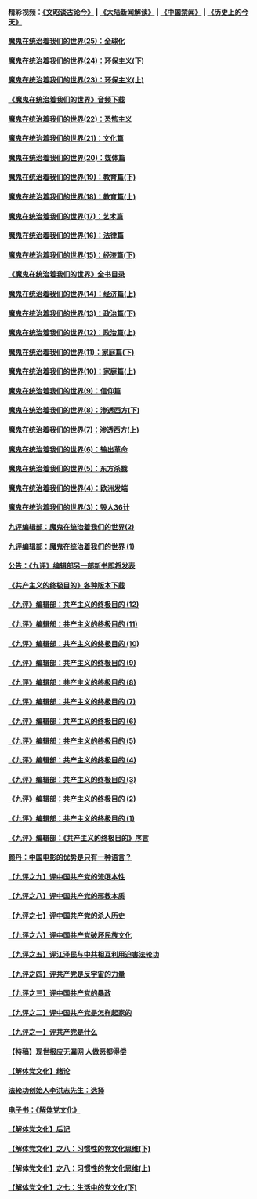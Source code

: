 #### 精彩视频：[《文昭谈古论今》](https://github.com/gfw-breaker/wenzhao/blob/master/README.md?t=11250331) | [《大陆新闻解读》](https://github.com/gfw-breaker/ntdtv-comedy/blob/master/README.md?t=11250331) | [《中国禁闻》](https://github.com/gfw-breaker/ntdtv-news/blob/master/README.md?t=11250331) | [《历史上的今天》](https://github.com/gfw-breaker/today-in-history/blob/master/README.md?t=11250331) 

#### [魔鬼在统治着我们的世界(25)：全球化](../pages/nsc422/n10788205.md?t=11250331) 

#### [魔鬼在统治着我们的世界(24)：环保主义(下)](../pages/nsc422/n10695307.md?t=11250331) 

#### [魔鬼在统治着我们的世界(23)：环保主义(上)](../pages/nsc422/n10688613.md?t=11250331) 

#### [《魔鬼在统治着我们的世界》音频下载](../pages/nsc422/n10635553.md?t=11250331) 

#### [魔鬼在统治着我们的世界(22)：恐怖主义](../pages/nsc422/n10614727.md?t=11250331) 

#### [魔鬼在统治着我们的世界(21)：文化篇](../pages/nsc422/n10597706.md?t=11250331) 

#### [魔鬼在统治着我们的世界(20)：媒体篇](../pages/nsc422/n10586579.md?t=11250331) 

#### [魔鬼在统治着我们的世界(19)：教育篇(下)](../pages/nsc422/n10564808.md?t=11250331) 

#### [魔鬼在统治着我们的世界(18)：教育篇(上)](../pages/nsc422/n10526970.md?t=11250331) 

#### [魔鬼在统治着我们的世界(17)：艺术篇](../pages/nsc422/n10499093.md?t=11250331) 

#### [魔鬼在统治着我们的世界(16)：法律篇](../pages/nsc422/n10485969.md?t=11250331) 

#### [魔鬼在统治着我们的世界(15)：经济篇(下)](../pages/nsc422/n10469975.md?t=11250331) 

#### [《魔鬼在统治着我们的世界》全书目录](../pages/nsc422/n10464261.md?t=11250331) 

#### [魔鬼在统治着我们的世界(14)：经济篇(上)](../pages/nsc422/n10457370.md?t=11250331) 

#### [魔鬼在统治着我们的世界(13)：政治篇(下)](../pages/nsc422/n10448270.md?t=11250331) 

#### [魔鬼在统治着我们的世界(12)：政治篇(上)](../pages/nsc422/n10444576.md?t=11250331) 

#### [魔鬼在统治着我们的世界(11)：家庭篇(下)](../pages/nsc422/n10440961.md?t=11250331) 

#### [魔鬼在统治着我们的世界(10)：家庭篇(上)](../pages/nsc422/n10435448.md?t=11250331) 

#### [魔鬼在统治着我们的世界(9)：信仰篇](../pages/nsc422/n10432159.md?t=11250331) 

#### [魔鬼在统治着我们的世界(8)：渗透西方(下)](../pages/nsc422/n10429603.md?t=11250331) 

#### [魔鬼在统治着我们的世界(7)：渗透西方(上)](../pages/nsc422/n10426013.md?t=11250331) 

#### [魔鬼在统治着我们的世界(6)：输出革命](../pages/nsc422/n10421536.md?t=11250331) 

#### [魔鬼在统治着我们的世界(5)：东方杀戮](../pages/nsc422/n10417707.md?t=11250331) 

#### [魔鬼在统治着我们的世界(4)：欧洲发端](../pages/nsc422/n10414890.md?t=11250331) 

#### [魔鬼在统治着我们的世界(3)：毁人36计](../pages/nsc422/n10411583.md?t=11250331) 

#### [九评编辑部：魔鬼在统治着我们的世界(2)](../pages/nsc422/n10410036.md?t=11250331) 

#### [九评编辑部：魔鬼在统治着我们的世界 (1)](../pages/nsc422/n10406825.md?t=11250331) 

#### [公告：《九评》编辑部另一部新书即将发表](../pages/nsc422/n10405104.md?t=11250331) 

#### [《共产主义的终极目的》各种版本下载](../pages/nsc422/n10022138.md?t=11250331) 

#### [《九评》编辑部：共产主义的终极目的 (12)](../pages/nsc422/n9933272.md?t=11250331) 

#### [《九评》编辑部：共产主义的终极目的 (11)](../pages/nsc422/n9924973.md?t=11250331) 

#### [《九评》编辑部：共产主义的终极目的 (10)](../pages/nsc422/n9920883.md?t=11250331) 

#### [《九评》编辑部：共产主义的终极目的 (9)](../pages/nsc422/n9916363.md?t=11250331) 

#### [《九评》编辑部：共产主义的终极目的 (8)](../pages/nsc422/n9912488.md?t=11250331) 

#### [《九评》编辑部：共产主义的终极目的 (7)](../pages/nsc422/n9901176.md?t=11250331) 

#### [《九评》编辑部：共产主义的终极目的 (6)](../pages/nsc422/n9899359.md?t=11250331) 

#### [《九评》编辑部：共产主义的终极目的 (5)](../pages/nsc422/n9893174.md?t=11250331) 

#### [《九评》编辑部：共产主义的终极目的 (4)](../pages/nsc422/n9891246.md?t=11250331) 

#### [《九评》编辑部：共产主义的终极目的 (3)](../pages/nsc422/n9879879.md?t=11250331) 

#### [《九评》编辑部：共产主义的终极目的 (2)](../pages/nsc422/n9876205.md?t=11250331) 

#### [《九评》编辑部：共产主义的终极目的 (1)](../pages/nsc422/n9865857.md?t=11250331) 

#### [《九评》编辑部：《共产主义的终极目的》序言](../pages/nsc422/n9862666.md?t=11250331) 

#### [颜丹：中国电影的优势是只有一种语言？](../pages/nsc422/n9583062.md?t=11250331) 

#### [【九评之九】评中国共产党的流氓本性](../pages/nsc422/n737542.md?t=11250331) 

#### [【九评之八】评中国共产党的邪教本质](../pages/nsc422/n735942.md?t=11250331) 

#### [【九评之七】评中国共产党的杀人历史](../pages/nsc422/n733806.md?t=11250331) 

#### [【九评之六】评中国共产党破坏民族文化](../pages/nsc422/n731667.md?t=11250331) 

#### [【九评之五】评江泽民与中共相互利用迫害法轮功](../pages/nsc422/n730058.md?t=11250331) 

#### [【九评之四】评共产党是反宇宙的力量](../pages/nsc422/n727814.md?t=11250331) 

#### [【九评之三】评中国共产党的暴政](../pages/nsc422/n725597.md?t=11250331) 

#### [【九评之二】评中国共产党是怎样起家的](../pages/nsc422/n723946.md?t=11250331) 

#### [【九评之一】评共产党是什么](../pages/nsc422/n722529.md?t=11250331) 

#### [【特稿】现世报应无漏网 人做恶都得偿](../pages/nsc422/n4215167.md?t=11250331) 

#### [【解体党文化】绪论](../pages/nsc422/n1449356.md?t=11250331) 

#### [法轮功创始人李洪志先生：选择](../pages/nsc422/n3580738.md?t=11250331) 

#### [电子书：《解体党文化》](../pages/nsc422/n1573484.md?t=11250331) 

#### [【解体党文化】后记](../pages/nsc422/n1531999.md?t=11250331) 

#### [【解体党文化】之八：习惯性的党文化思维(下)](../pages/nsc422/n1526477.md?t=11250331) 

#### [【解体党文化】之八：习惯性的党文化思维(上)](../pages/nsc422/n1520631.md?t=11250331) 

#### [【解体党文化】之七：生活中的党文化(下)](../pages/nsc422/n1513446.md?t=11250331) 

